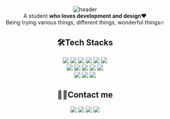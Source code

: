 <div align=center>
  
![header](https://capsule-render.vercel.app/api?type=waving&color=0:bfffe9,50:78ffa7,100:1ED760&height=200&section=header&text=Hi%20there👋&fontColor=ffffff&fontSize=70&fontAlignY=40)  
A student **who loves development and design❤️**  
Being trying various things, different things, wonderful things🔥


## 🛠️Tech Stacks
 <img src="https://img.shields.io/badge/HTML-E34F26?style=for-the-badge&logo=html5&logoColor=white"/>
 <img src="https://img.shields.io/badge/CSS-1572B6?style=for-the-badge&logo=css3&logoColor=white"/>
 <img src="https://img.shields.io/badge/JAVASCRIPT-F7DF1E?style=for-the-badge&logo=javascript&logoColor=black"/>
 <img src="https://img.shields.io/badge/PYTHON-3776AB?style=for-the-badge&logo=python&logoColor=white"/>
 <img src="https://img.shields.io/badge/C-A8B9CC?style=for-the-badge&logo=c&logoColor=white"/>
 <img src="https://img.shields.io/badge/C++-00599C?style=for-the-badge&logo=cplusplus&logoColor=white"/>
 <br>
 <img src="https://img.shields.io/badge/VISUAL STUDIO CODE-007ACC?style=for-the-badge&logo=visualstudiocode&logoColor=white"/>
 <img src="https://img.shields.io/badge/VISUAL STUDIO-5C2D91?style=for-the-badge&logo=visualstudio&logoColor=white"/>
 <img src="https://img.shields.io/badge/GIT-F05032?style=for-the-badge&logo=git&logoColor=white"/>
 <img src="https://img.shields.io/badge/GITHUB-181717?style=for-the-badge&logo=github&logoColor=white"/>
 <img src="https://img.shields.io/badge/REPLIT-F26207?style=for-the-badge&logo=replit&logoColor=white"/>
 <br>
 <img src="https://img.shields.io/badge/FIGMA-F24E1E?style=for-the-badge&logo=figma&logoColor=black"/>
 <img src="https://img.shields.io/badge/XD-FF61F6?style=for-the-badge&logo=adobexd&logoColor=black"/>
 <img src="https://img.shields.io/badge/LIGHTROOM-31A8FF?style=for-the-badge&logo=adobelightroom&logoColor=black"/>
 
## 👨‍💻Contact me
 <a href="mailto:saesacdev@gmail.com"><img src="https://img.shields.io/badge/GMAIL-EA4335?style=for-the-badge&logo=gmail&logoColor=white&link=mailto:saesacdev@gmail.com"/></a>
 <a href="https://discord.com/users/758666518526558220"><img src="https://img.shields.io/badge/DISCORD-5865F2?style=for-the-badge&logo=discord&logoColor=white"/></a>
 <a href="https://www.instagram.com/chosvv"><img src="https://img.shields.io/badge/FOR_LIFE-E4405F?style=for-the-badge&logo=instagram&logoColor=white&link=https://www.instagram.com/chosvv"/></a>
 <a href="https://www.instagram.com/devsaesac"><img src="https://img.shields.io/badge/FOR_DEV-E4405F?style=for-the-badge&logo=instagram&logoColor=white&link=https://www.instagram.com/devsaesac"/></a>
</div>
